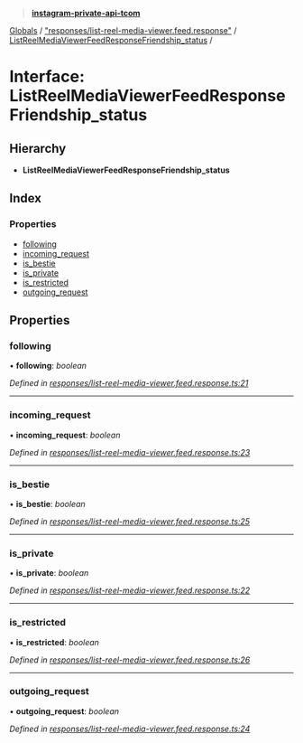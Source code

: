 > **[instagram-private-api-tcom](../README.md)**

[Globals](../README.md) / ["responses/list-reel-media-viewer.feed.response"](../modules/_responses_list_reel_media_viewer_feed_response_.md) / [ListReelMediaViewerFeedResponseFriendship_status](_responses_list_reel_media_viewer_feed_response_.listreelmediaviewerfeedresponsefriendship_status.md) /

# Interface: ListReelMediaViewerFeedResponseFriendship_status

## Hierarchy

* **ListReelMediaViewerFeedResponseFriendship_status**

## Index

### Properties

* [following](_responses_list_reel_media_viewer_feed_response_.listreelmediaviewerfeedresponsefriendship_status.md#following)
* [incoming_request](_responses_list_reel_media_viewer_feed_response_.listreelmediaviewerfeedresponsefriendship_status.md#incoming_request)
* [is_bestie](_responses_list_reel_media_viewer_feed_response_.listreelmediaviewerfeedresponsefriendship_status.md#is_bestie)
* [is_private](_responses_list_reel_media_viewer_feed_response_.listreelmediaviewerfeedresponsefriendship_status.md#is_private)
* [is_restricted](_responses_list_reel_media_viewer_feed_response_.listreelmediaviewerfeedresponsefriendship_status.md#is_restricted)
* [outgoing_request](_responses_list_reel_media_viewer_feed_response_.listreelmediaviewerfeedresponsefriendship_status.md#outgoing_request)

## Properties

###  following

• **following**: *boolean*

*Defined in [responses/list-reel-media-viewer.feed.response.ts:21](https://github.com/cuonglnhust/instagram-private-api-tcom/blob/3e16058/src/responses/list-reel-media-viewer.feed.response.ts#L21)*

___

###  incoming_request

• **incoming_request**: *boolean*

*Defined in [responses/list-reel-media-viewer.feed.response.ts:23](https://github.com/cuonglnhust/instagram-private-api-tcom/blob/3e16058/src/responses/list-reel-media-viewer.feed.response.ts#L23)*

___

###  is_bestie

• **is_bestie**: *boolean*

*Defined in [responses/list-reel-media-viewer.feed.response.ts:25](https://github.com/cuonglnhust/instagram-private-api-tcom/blob/3e16058/src/responses/list-reel-media-viewer.feed.response.ts#L25)*

___

###  is_private

• **is_private**: *boolean*

*Defined in [responses/list-reel-media-viewer.feed.response.ts:22](https://github.com/cuonglnhust/instagram-private-api-tcom/blob/3e16058/src/responses/list-reel-media-viewer.feed.response.ts#L22)*

___

###  is_restricted

• **is_restricted**: *boolean*

*Defined in [responses/list-reel-media-viewer.feed.response.ts:26](https://github.com/cuonglnhust/instagram-private-api-tcom/blob/3e16058/src/responses/list-reel-media-viewer.feed.response.ts#L26)*

___

###  outgoing_request

• **outgoing_request**: *boolean*

*Defined in [responses/list-reel-media-viewer.feed.response.ts:24](https://github.com/cuonglnhust/instagram-private-api-tcom/blob/3e16058/src/responses/list-reel-media-viewer.feed.response.ts#L24)*